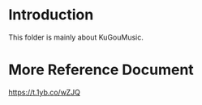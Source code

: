 # Introduction
This folder is mainly about KuGouMusic.

# More Reference Document
https://t.1yb.co/wZJQ

